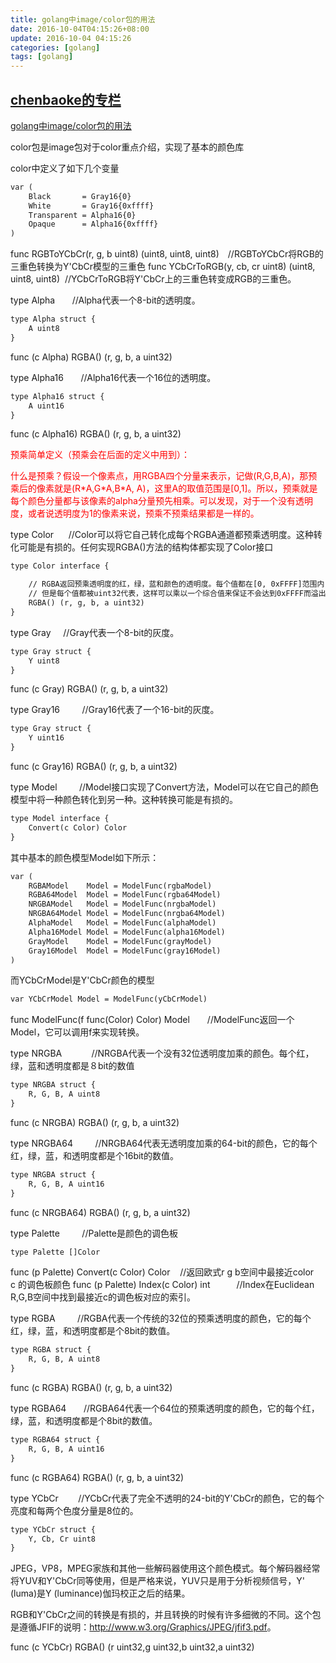 ```yaml
---
title: golang中image/color包的用法
date: 2016-10-04T04:15:26+08:00
update: 2016-10-04 04:15:26
categories: [golang]
tags: [golang]
---
```

[chenbaoke的专栏](http://blog.csdn.net/chenbaoke)
-------------------------------------------------
[golang中image/color包的用法](/chenbaoke/article/details/42804943)

color包是image包对于color重点介绍，实现了基本的颜色库

color中定义了如下几个变量

``` html
var (
    Black       = Gray16{0}
    White       = Gray16{0xffff}
    Transparent = Alpha16{0}
    Opaque      = Alpha16{0xffff}
)
```

func RGBToYCbCr(r, g, b uint8) (uint8, uint8, uint8)　//RGBToYCbCr将RGB的三重色转换为Y'CbCr模型的三重色
func YCbCrToRGB(y, cb, cr uint8) (uint8, uint8, uint8)  //YCbCrToRGB将Y'CbCr上的三重色转变成RGB的三重色。

type Alpha       //Alpha代表一个8-bit的透明度。

``` html
type Alpha struct {
    A uint8
}
```

func (c Alpha) RGBA() (r, g, b, a uint32)

type Alpha16       //Alpha16代表一个16位的透明度。

``` html
type Alpha16 struct {
    A uint16
}
```

func (c Alpha16) RGBA() (r, g, b, a uint32)

<span style="color:#FF0000">预乘简单定义（预乘会在后面的定义中用到）：</span>

<span style="color:#FF0000">什么是预乘？假设一个像素点，用RGBA四个分量来表示，记做(R,G,B,A)，那预乘后的像素就是(R\*A,G\*A,B\*A, A)，这里A的取值范围是\[0,1\]。所以，预乘就是每个颜色分量都与该像素的alpha分量预先相乘。可以发现，对于一个没有透明度，或者说透明度为1的像素来说，预乘不预乘结果都是一样的。</span>

type Color      //Color可以将它自己转化成每个RGBA通道都预乘透明度。这种转化可能是有损的。任何实现RGBA()方法的结构体都实现了Color接口

``` html
type Color interface {

    // RGBA返回预乘透明度的红，绿，蓝和颜色的透明度。每个值都在[0, 0xFFFF]范围内，
    // 但是每个值都被uint32代表，这样可以乘以一个综合值来保证不会达到0xFFFF而溢出。
    RGBA() (r, g, b, a uint32)
}
```

type Gray     //Gray代表一个8-bit的灰度。

``` html
type Gray struct {
    Y uint8
}
```

func (c Gray) RGBA() (r, g, b, a uint32)

type Gray16         //Gray16代表了一个16-bit的灰度。

``` html
type Gray struct {
    Y uint16
}
```

func (c Gray16) RGBA() (r, g, b, a uint32)

type Model         //Model接口实现了Convert方法，Model可以在它自己的颜色模型中将一种颜色转化到另一种。这种转换可能是有损的。

``` html
type Model interface {
    Convert(c Color) Color
}
```

其中基本的颜色模型Model如下所示：

``` html
var (
    RGBAModel    Model = ModelFunc(rgbaModel)
    RGBA64Model  Model = ModelFunc(rgba64Model)
    NRGBAModel   Model = ModelFunc(nrgbaModel)
    NRGBA64Model Model = ModelFunc(nrgba64Model)
    AlphaModel   Model = ModelFunc(alphaModel)
    Alpha16Model Model = ModelFunc(alpha16Model)
    GrayModel    Model = ModelFunc(grayModel)
    Gray16Model  Model = ModelFunc(gray16Model)
)
```

而YCbCrModel是Y'CbCr颜色的模型

``` html
var YCbCrModel Model = ModelFunc(yCbCrModel)
```

func ModelFunc(f func(Color) Color) Model　　//ModelFunc返回一个Model，它可以调用f来实现转换。

type NRGBA            //NRGBA代表一个没有32位透明度加乘的颜色。每个红，绿，蓝和透明度都是８bit的数值

``` html
type NRGBA struct {
    R, G, B, A uint8
}
```

func (c NRGBA) RGBA() (r, g, b, a uint32)

type NRGBA64         //NRGBA64代表无透明度加乘的64-bit的颜色，它的每个红，绿，蓝，和透明度都是个16bit的数值。

``` html
type NRGBA struct {
    R, G, B, A uint16
}
```

func (c NRGBA64) RGBA() (r, g, b, a uint32)

type Palette         //Palette是颜色的调色板

``` html
type Palette []Color
```

func (p Palette) Convert(c Color) Color    //返回欧式r g b空间中最接近color　c 的调色板颜色
func (p Palette) Index(c Color) int　　　//Index在Euclidean R,G,B空间中找到最接近c的调色板对应的索引。

type RGBA         //RGBA代表一个传统的32位的预乘透明度的颜色，它的每个红，绿，蓝，和透明度都是个8bit的数值。

``` html
type RGBA struct {
    R, G, B, A uint8
}
```

func (c RGBA) RGBA() (r, g, b, a uint32)

type RGBA64       //RGBA64代表一个64位的预乘透明度的颜色，它的每个红，绿，蓝，和透明度都是个8bit的数值。

``` html
type RGBA64 struct {
    R, G, B, A uint16
}
```

func (c RGBA64) RGBA() (r, g, b, a uint32)

type YCbCr        //YCbCr代表了完全不透明的24-bit的Y'CbCr的颜色，它的每个亮度和每两个色度分量是8位的。

``` html
type YCbCr struct {
    Y, Cb, Cr uint8
}
```

JPEG，VP8，MPEG家族和其他一些解码器使用这个颜色模式。每个解码器经常将YUV和Y'CbCr同等使用，但是严格来说，YUV只是用于分析视频信号，Y' (luma)是Y (luminance)伽玛校正之后的结果。

RGB和Y'CbCr之间的转换是有损的，并且转换的时候有许多细微的不同。这个包是遵循JFIF的说明：<http://www.w3.org/Graphics/JPEG/jfif3.pdf>。

func (c YCbCr) RGBA() (r uint32,g uint32,b uint32,a uint32)

